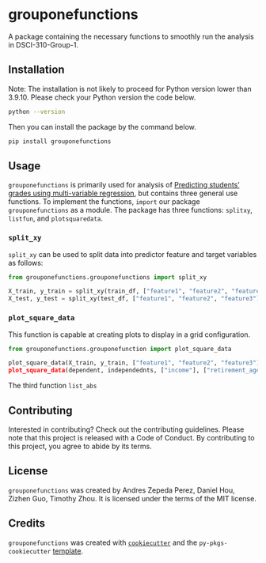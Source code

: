 # grouponefunctions

A package containing the necessary functions to smoothly run the analysis in DSCI-310-Group-1.

## Installation

Note: The installation is not likely to proceed for Python version lower than 3.9.10. Please check your Python version the code below.

```bash
python --version
```

Then you can install the package by the command below.

```bash
pip install grouponefunctions
```

## Usage

`grouponefunctions` is primarily used for analysis of [Predicting students’ grades using multi-variable regression](https://github.com/DSCI-310/DSCI-310-Group-1), but contains three general use functions. To implement the functions, `import` our package `grouponefunctions` as a module. The package has three functions: `splitxy`, `listfun`, and `plotsquaredata`. 

### `split_xy`

 `split_xy` can be used to split data into predictor feature and target variables as follows:

```python
from grouponefunctions.grouponefunctions import split_xy

X_train, y_train = split_xy(train_df, ["feature1", "feature2", "feature3"], target)
X_test, y_test = split_xy(test_df, ["feature1", "feature2", "feature3"], target) 
```

### `plot_square_data`

This function is capable at creating plots to display in a grid configuration.

```python
from grouponefunctions.grouponefunction import plot_square_data

plot_square_data(X_train, y_train, ["feature1", "feature2", "feature3"], ["title1", "title2", "title3], "This is Plot 1")
plot_square_data(dependent, independednts, ["income"], ["retirement_age"], "Income and Retirement Age Relation")
```





The third function `list_abs`


## Contributing

Interested in contributing? Check out the contributing guidelines. Please note that this project is released with a Code of Conduct. By contributing to this project, you agree to abide by its terms.

## License

`grouponefunctions` was created by Andres Zepeda Perez, Daniel Hou, Zizhen Guo, Timothy Zhou. It is licensed under the terms of the MIT license.

## Credits

`grouponefunctions` was created with [`cookiecutter`](https://cookiecutter.readthedocs.io/en/latest/) and the `py-pkgs-cookiecutter` [template](https://github.com/py-pkgs/py-pkgs-cookiecutter).
